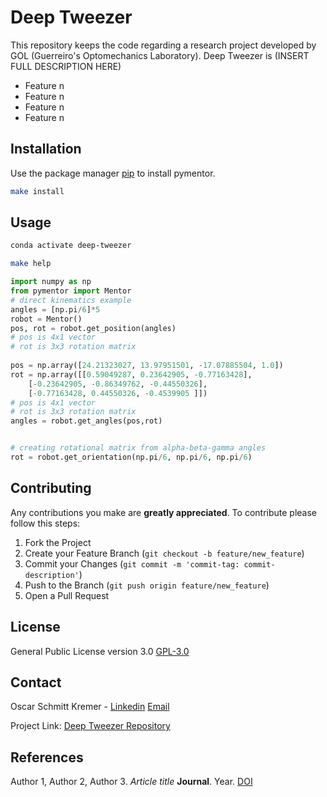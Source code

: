 # Deep Tweezer

This repository keeps the code regarding a research project developed by GOL (Guerreiro's Optomechanics Laboratory). 
Deep Tweezer is (INSERT FULL DESCRIPTION HERE)

* Feature n
* Feature n
* Feature n
* Feature n

## Installation

Use the package manager [pip](https://pip.pypa.io/en/stable/) to install pymentor.

```bash
make install
```

## Usage

```bash
conda activate deep-tweezer
```

```bash
make help
```


```python
import numpy as np
from pymentor import Mentor
# direct kinematics example
angles = [np.pi/6]*5
robot = Mentor()
pos, rot = robot.get_position(angles)
# pos is 4x1 vector 
# rot is 3x3 rotation matrix
       
pos = np.array([24.21323027, 13.97951501, -17.07885504, 1.0])
rot = np.array([[0.59049287, 0.23642905, -0.77163428],
    [-0.23642905, -0.86349762, -0.44550326],
    [-0.77163428, 0.44550326, -0.4539905 ]])
# pos is 4x1 vector 
# rot is 3x3 rotation matrix
angles = robot.get_angles(pos,rot)


# creating rotational matrix from alpha-beta-gamma angles
rot = robot.get_orientation(np.pi/6, np.pi/6, np.pi/6)
```

## Contributing

Any contributions you make are **greatly appreciated**. To contribute please follow this steps:

1. Fork the Project
2. Create your Feature Branch (`git checkout -b feature/new_feature`)
3. Commit your Changes (`git commit -m 'commit-tag: commit-description'`)
4. Push to the Branch (`git push origin feature/new_feature`)
5. Open a Pull Request

## License
General Public License version 3.0 [GPL-3.0](https://choosealicense.com/licenses/gpl-3.0/)

## Contact

Oscar Schmitt Kremer - [Linkedin](https://www.linkedin.com/in/oscar-kremer/) [Email](oscarkremer97@gmail.com)

Project Link: [Deep Tweezer Repository](https://github.com/oscarkremer/deep-tweezer)

## References



Author 1, Author 2, Author 3. *Article title* **Journal**. Year. [DOI](DOI)